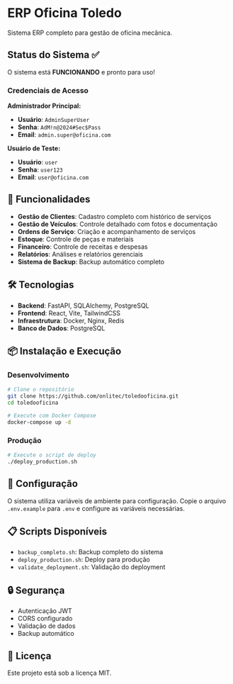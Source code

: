 # ERP Oficina Toledo

Sistema ERP completo para gestão de oficina mecânica.

## Status do Sistema ✅

O sistema está **FUNCIONANDO** e pronto para uso!

### Credenciais de Acesso

**Administrador Principal:**
- **Usuário**: `AdminSuperUser`
- **Senha**: `AdM!n@2024#Sec$Pass`
- **Email**: `admin.super@oficina.com`

**Usuário de Teste:**
- **Usuário**: `user`
- **Senha**: `user123`
- **Email**: `user@oficina.com`

## 🚀 Funcionalidades

- **Gestão de Clientes**: Cadastro completo com histórico de serviços
- **Gestão de Veículos**: Controle detalhado com fotos e documentação
- **Ordens de Serviço**: Criação e acompanhamento de serviços
- **Estoque**: Controle de peças e materiais
- **Financeiro**: Controle de receitas e despesas
- **Relatórios**: Análises e relatórios gerenciais
- **Sistema de Backup**: Backup automático completo

## 🛠️ Tecnologias

- **Backend**: FastAPI, SQLAlchemy, PostgreSQL
- **Frontend**: React, Vite, TailwindCSS
- **Infraestrutura**: Docker, Nginx, Redis
- **Banco de Dados**: PostgreSQL

## 📦 Instalação e Execução

### Desenvolvimento
```bash
# Clone o repositório
git clone https://github.com/onlitec/toledooficina.git
cd toledooficina

# Execute com Docker Compose
docker-compose up -d
```

### Produção
```bash
# Execute o script de deploy
./deploy_production.sh
```

## 🔧 Configuração

O sistema utiliza variáveis de ambiente para configuração. Copie o arquivo `.env.example` para `.env` e configure as variáveis necessárias.

## 📋 Scripts Disponíveis

- `backup_completo.sh`: Backup completo do sistema
- `deploy_production.sh`: Deploy para produção
- `validate_deployment.sh`: Validação do deployment

## 🔒 Segurança

- Autenticação JWT
- CORS configurado
- Validação de dados
- Backup automático

## 📄 Licença

Este projeto está sob a licença MIT.
